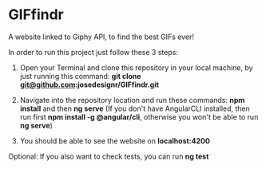 # GIFfindr
 A website linked to Giphy API, to find the best GIFs ever!

In order to run this project just follow these 3 steps:

1. Open your Terminal and clone this repository in your local machine, by just running this command: **git clone git@github.com:josedesignr/GIFfindr.git**

2. Navigate into the repository location and run these commands: **npm install** and then **ng serve**
(If you don't have AngularCLI installed, then run first **npm install -g @angular/cli**, otherwise you won't be able to run **ng serve**)

3. You should be able to see the website on **localhost:4200**

Optional: If you also want to check tests, you can run **ng test**
